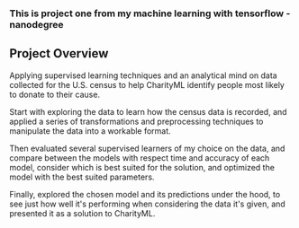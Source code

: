 
### This is project one from my machine learning with tensorflow - nanodegree


## Project Overview

Applying supervised learning techniques and an analytical mind on data collected for the U.S. census to help CharityML identify people most likely to donate to their cause.

Start with exploring the data to learn how the census data is recorded, and applied a series of transformations and preprocessing techniques to manipulate the data into a workable format. 

Then evaluated several supervised learners of my choice on the data, and compare between the models with respect time and accuracy of each model,
consider which is best suited for the solution, and optimized the model with the best suited parameters.

Finally, explored the chosen model and its predictions under the hood, to see just how well it's performing when considering the data it's given,
and presented it as a solution to CharityML. 
